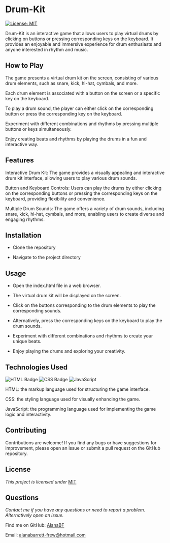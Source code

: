 # Drum-Kit

[![License: MIT](https://img.shields.io/badge/License-MIT-yellow.svg)](https://opensource.org/licenses/MIT)

Drum-Kit is an interactive game that allows users to play virtual drums by clicking on buttons or pressing corresponding keys on the keyboard. It provides an enjoyable and immersive experience for drum enthusiasts and anyone interested in rhythm and music.

## How to Play

The game presents a virtual drum kit on the screen, consisting of various drum elements, such as snare, kick, hi-hat, cymbals, and more.

Each drum element is associated with a button on the screen or a specific key on the keyboard.

To play a drum sound, the player can either click on the corresponding button or press the corresponding key on the keyboard.

Experiment with different combinations and rhythms by pressing multiple buttons or keys simultaneously.

Enjoy creating beats and rhythms by playing the drums in a fun and interactive way.

## Features

Interactive Drum Kit: The game provides a visually appealing and interactive drum kit interface, allowing users to play various drum sounds.

Button and Keyboard Controls: Users can play the drums by either clicking on the corresponding buttons or pressing the corresponding keys on the keyboard, providing flexibility and convenience.

Multiple Drum Sounds: The game offers a variety of drum sounds, including snare, kick, hi-hat, cymbals, and more, enabling users to create diverse and engaging rhythms.

## Installation

- Clone the repository

- Navigate to the project directory

## Usage

- Open the index.html file in a web browser.

- The virtual drum kit will be displayed on the screen.

- Click on the buttons corresponding to the drum elements to play the corresponding sounds.

- Alternatively, press the corresponding keys on the keyboard to play the drum sounds.

- Experiment with different combinations and rhythms to create your unique beats.

- Enjoy playing the drums and exploring your creativity.

## Technologies Used

![HTML Badge](https://img.shields.io/badge/HTML5-E34F26?style=for-the-badge&logo=html5&logoColor=white)
![CSS Badge](https://img.shields.io/badge/CSS3-1572B6?style=for-the-badge&logo=css3&logoColor=white)
![JavaScript](https://img.shields.io/badge/javascript-%23323330.svg?style=for-the-badge&logo=javascript&logoColor=%23F7DF1E) 

HTML: the markup language used for structuring the game interface.

CSS: the styling language used for visually enhancing the game.

JavaScript: the programming language used for implementing the game logic and interactivity.

## Contributing

Contributions are welcome! If you find any bugs or have suggestions for improvement, please open an issue or submit a pull request on the GitHub repository.

## License

*This project is licensed under* [MIT](https://choosealicense.com/licenses/mit/)

## Questions

*Contact me if you have any questions or need to report a problem. Alternatively open an issue.*

Find me on GitHub: [AlanaBF](https://github.com/AlanaBF)

Email: [alanabarrett-frew@hotmail.com](mailto:alanabarrett-frew@hotmail.com)
